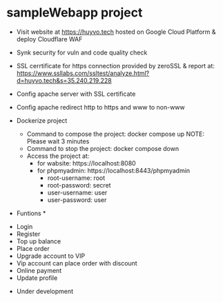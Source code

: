 # sampleWebapp project 

* Visit website at https://huyvo.tech hosted on Google Cloud Platform & deploy Cloudflare WAF
* Synk security for vuln and code quality check
* SSL cerrtificate for https connection provided by zeroSSL & report at: https://www.ssllabs.com/ssltest/analyze.html?d=huyvo.tech&s=35.240.219.228
* Config apache server with SSL certificate
* Config apache redirect http to https and www to non-www
* Dockerize project
    - Command to compose the project: docker compose up
    NOTE: Please wait 3 minutes
    - Command to stop the project: docker compose down
    - Access the project at: 
        + for wabsite: https://localhost:8080
        + for phpmyadmin: https://localhost:8443/phpmyadmin
            - root-username: root
            - root-password: secret
            - user-username: user
            - user-password: user

* Funtions *
- Login
- Register
- Top up balance
- Place order
- Upgrade account to VIP
- Vip account can place order with discount
- Online payment 
- Update profile

* Under development
